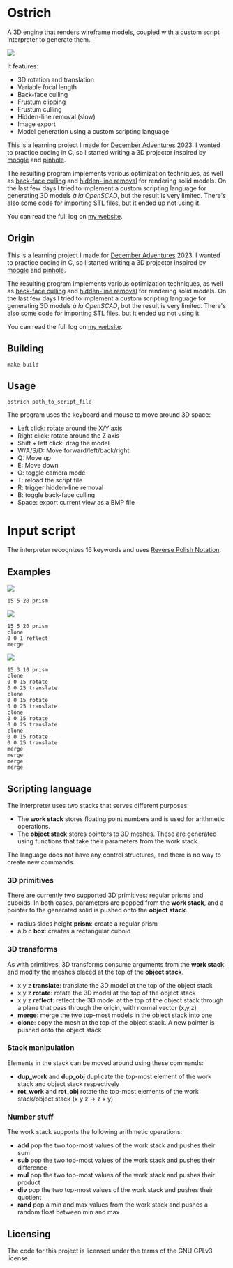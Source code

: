 # Ostrich

A 3D engine that renders wireframe models, coupled with a custom script interpreter to generate them. 

![](image.jpg)

It features:

- 3D rotation and translation
- Variable focal length
- Back-face culling
- Frustum clipping
- Frustum culling
- Hidden-line removal (slow)
- Image export
- Model generation using a custom scripting language

This is a learning project I made for [December Adventures](https://eli.li/december-adventure) 2023. I wanted to practice coding in C, so I started writing a 3D projector inspired by [moogle](https://wiki.xxiivv.com/site/moogle.html) and [pinhole](https://git.sr.ht/~bellinitte/pinhole).

The resulting program implements various optimization techniques, as well as [back-face culling](https://en.wikipedia.org/wiki/Back-face_culling) and [hidden-line removal](https://en.wikipedia.org/wiki/Hidden-line_removal) for rendering solid models. On the last few days I tried to implement a custom scripting language for generating 3D models *à la OpenSCAD*, but the result is very limited. There's also some code for importing STL files, but it ended up not using it.

You can read the full log on [my website](https://ghettobastler.com/december_adventure_2023.html).

## Origin

This is a learning project I made for [December Adventures](https://eli.li/december-adventure) 2023. I wanted to practice coding in C, so I started writing a 3D projector inspired by [moogle](https://wiki.xxiivv.com/site/moogle.html) and [pinhole](https://git.sr.ht/~bellinitte/pinhole).

The resulting program implements various optimization techniques, as well as [back-face culling](https://en.wikipedia.org/wiki/Back-face_culling) and [hidden-line removal](https://en.wikipedia.org/wiki/Hidden-line_removal) for rendering solid models. On the last few days I tried to implement a custom scripting language for generating 3D models *à la OpenSCAD*, but the result is very limited. There's also some code for importing STL files, but it ended up not using it.

You can read the full log on [my website](https://ghettobastler.com/december_adventure_2023.html).

## Building

```
make build
```

## Usage

```
ostrich path_to_script_file
```

The program uses the keyboard and mouse to move around 3D space:

- Left click: rotate around the X/Y axis
- Right click: rotate around the Z axis
- Shift + left click: drag the model
- W/A/S/D: Move forward/left/back/right
- Q: Move up
- E: Move down
- O: toggle camera mode
- T: reload the script file
- R: trigger hidden-line removal
- B: toggle back-face culling
- Space: export current view as a BMP file

# Input script

The interpreter recognizes 16 keywords and uses [Reverse Polish Notation](https://en.wikipedia.org/wiki/Reverse_Polish_notation).

## Examples

![](script_1.jpg)
```
15 5 20 prism
```

![](script_2.jpg)
```
15 5 20 prism
clone
0 0 1 reflect
merge
```

![](script_3.jpg)
```
15 3 10 prism
clone
0 0 15 rotate
0 0 25 translate
clone
0 0 15 rotate
0 0 25 translate
clone
0 0 15 rotate
0 0 25 translate
clone
0 0 15 rotate
0 0 25 translate
merge
merge
merge
merge
```

## Scripting language

The interpreter uses two stacks that serves different purposes:

- The **work stack** stores floating point numbers and is used for arithmetic operations.
- The **object stack** stores pointers to 3D meshes. These are generated using functions that take their parameters from the work stack.

The language does not have any control structures, and there is no way to create new commands.

### 3D primitives

There are currently two supported 3D primitives: regular prisms and cuboids. In both cases, parameters are popped from the **work stack**, and a pointer to the generated solid is pushed onto the **object stack**.

- radius sides height **prism**: create a regular prism
- a b c **box**: creates a rectangular cuboid

### 3D transforms

As with primitives, 3D transforms consume arguments from the **work stack** and modify the meshes placed at the top of the **object stack**.

- x y z **translate**: translate the 3D model at the top of the object stack
- x y z **rotate**: rotate the 3D model at the top of the object stack
- x y z **reflect**: reflect the 3D model at the top of the object stack through a plane that pass through the origin, with normal vector (x,y,z)
- **merge**: merge the two top-most models in the object stack into one
- **clone**: copy the mesh at the top of the object stack. A new pointer is pushed onto the object stack

### Stack manipulation

Elements in the stack can be moved around using these commands:

- **dup_work** and **dup_obj** duplicate the top-most element of the work stack and object stack respectively
- **rot_work** and **rot_obj** rotate the top-most elements of the work stack/object stack (x y z -> z x y)

### Number stuff

The work stack supports the following arithmetic operations:

- **add** pop the two top-most values of the work stack and pushes their sum
- **sub** pop the two top-most values of the work stack and pushes their difference
- **mul** pop the two top-most values of the work stack and pushes their product
- **div** pop the two top-most values of the work stack and pushes their quotient
- **rand** pop a min and max values from the work stack and pushes a random float between min and max

## Licensing

The code for this project is licensed under the terms of the GNU GPLv3 license.
